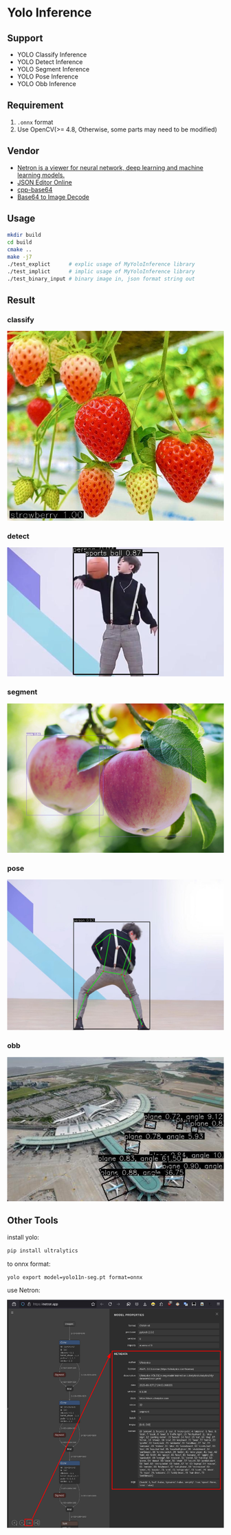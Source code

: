 # Yolo Inference

## Support

- YOLO Classify Inference
- YOLO Detect Inference
- YOLO Segment Inference
- YOLO Pose Inference
- YOLO Obb Inference

## Requirement

1. `.onnx` format
2. Use OpenCV(>= 4.8, Otherwise, some parts may need to be modified)

## Vendor

- [Netron is a viewer for neural network, deep learning and machine learning models.](https://netron.app/)
- [JSON Editor Online](https://jsoneditoronline.org)
- [cpp-base64](https://github.com/ReneNyffenegger/cpp-base64)
- [Base64 to Image Decode](https://www.rapidtables.com/web/tools/base64-to-image.html)

## Usage

```bash
mkdir build
cd build
cmake ..
make -j7
./test_explict      # explic usage of MyYoloInference library
./test_implict      # implic usage of MyYoloInference library
./test_binary_input # binary image in, json format string out
```

## Result

### classify

![yolo11 classify](README/result-classify.jpg)

### detect

![yolo11 detect](README/result-detect.jpg)

### segment

![yolo11 segment](README/result-segment.jpg)

### pose

![yolo11 pose](README/result-pose.jpg)

### obb

![yolo11 obb](README/result-obb.jpg)

## Other Tools

install yolo:

```bash
pip install ultralytics
```

to onnx format:

```bash
yolo export model=yolo11n-seg.pt format=onnx
```

use Netron:

![onnx info](README/onnx-info.jpg)
